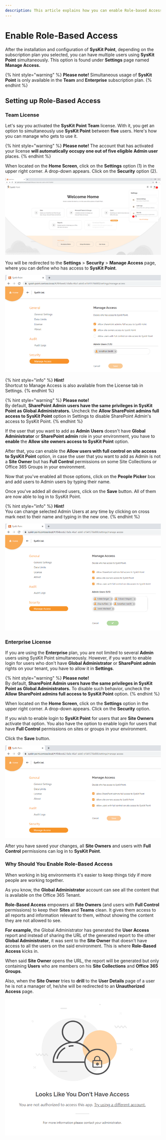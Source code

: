 ```yaml
---
description: This article explains how you can enable Role-based Access in SysKit Point.
---
```


# Enable Role-Based Access

After the installation and configuration of **SysKit Point**, depending on the subscription plan you selected, you can have multiple users using **SysKit Point** simultaneously. This option is found under **Settings** page named **Manage Access.**

{% hint style="warning" %}
**Please note!** Simultaneous usage of **SysKit Point** is only available in the **Team** and **Enterprise** subscription plan.
{% endhint %}

## Setting up Role-Based Access

### Team License

Let's say you activated the **SysKit Point Team** license. With it, you get an option to simultaneously use **SysKit Point** between **five** users. Here's how you can manage who gets to use it.

{% hint style="warning" %}
**Please note!** The account that has activated your license **will automatically occupy one out of five eligible** **Admin user** places.
{% endhint %}

When located on the **Home Screen**, click on the **Settings** option \(1\) in the upper right corner. A drop-down appears. Click on the **Security** option \(2\).

![SysKit Point Home Screen - Settings \(1\) &amp; Security option \(2\)](../.gitbook/assets/enable-role-based-access_settings-1.png)

You will be redirected to the **Settings** &gt; **Security** &gt; **Manage Access** page, where you can define who has access to **SysKit Point**.

![SysKit Point Settings screen - Manage Access page](../.gitbook/assets/enable-role-based-access_manage-access_team_plan.png)

{% hint style="info" %}
**Hint!**  
Shortcut to Manage Access is also available from the License tab in Settings.
{% endhint %}

{% hint style="warning" %}
**Please note!**  
By default, **SharePoint Admin** **users have the same privileges in SysKit Point as Global Administrators.** Uncheck the **Allow SharePoint admins full access to SysKit Point** option in Settings to disable SharePoint Admin's access to SysKit Point.
{% endhint %}

If the user that you want to add as **Admin** **Users** doesn't have **Global Administrator** or **SharePoint admin** role in your environment, you have to **enable** the **Allow site owners access to SysKit Point** option.

After that, you can enable the **Allow users with full control on site access to SysKit Point** option, in case the user that you want to add as Admin is not a **Site Owner** but has **Full Control** permissions on some Site Collections or Office 365 Groups in your environment.

Now that you've enabled all those options, click on the **People Picker** box and add users to Admin users by typing their name.

Once you've added all desired users, click on the **Save** button. All of them are now able to log in to SysKit Point.

{% hint style="info" %}
**Hint!**  
You can change selected Admin Users at any time by clicking on cross mark next to their name and typing in the new one.
{% endhint %}

![SysKit Point Manage Access page - Options enabled and users added](../.gitbook/assets/enable-role-based-access_manage-access_team_plan_admin_users.png)

### Enterprise License

If you are using the **Enterprise** plan, you are not limited to several **Admin** users using SysKit Point simultaneously. However, if you want to enable login for users who don't have **Global Administrator** or **SharePoint admin** rights on your tenant, you have to allow it in **Settings**.

{% hint style="warning" %}
**Please note!**  
By default, **SharePoint Admin** **users have the same privileges in SysKit Point as Global Administrators.** To disable such behavior, uncheck the **Allow SharePoint admins full access to SysKit Point** option.
{% endhint %}

When located on the **Home Screen**, click on the **Settings** option in the upper right corner. A drop-down appears. Click on the **Security** option.

If you wish to enable login to **SysKit Point** for users that are **Site Owners** activate that option. You also have the option to enable login for users that have **Full Control** permissions on sites or groups in your environment.

Click the **Save** button.

![SysKit Point - Manage access page with Enterprise plan](../.gitbook/assets/enable-role-based-access_manage-access.png)

After you have saved your changes, all **Site Owners** and users with **Full Control** permissions can log in to **SysKit Point**.

### Why Should You Enable Role-Based Access

When working in big environments it's easier to keep things tidy if more people are working together.

As you know, the **Global Administrator** account can see all the content that is available on the Office 365 Tenant.

**Role-Based Access** empowers all **Site Owners** \(and users with **Full Control** permissions\) to keep their **Sites** and **Teams** clean. It gives them access to all reports and information relevant to them, without showing the content they are not allowed to see.

**For example,** the Global Administrator has generated the **User Access** report and instead of sharing the URL of the generated report to the other **Global Administrator**, it was sent to the **Site Owner** that doesn't have access to all the users on the said environment. This is where **Role-Based Access** kicks in.

When said **Site Owner** opens the URL, the report will be generated but only containing **Users** who are members on his **Site Collections** and **Office 365** **Groups**.

Also, when the **Site Owner** tries to **drill** to the **User Details** page of a user he is not a manager of, he/she will be redirected to an **Unauthorized Access** page.

![Unauthorized access page](../.gitbook/assets/enable-role-based-access_unauthorized-access-screen.png)

